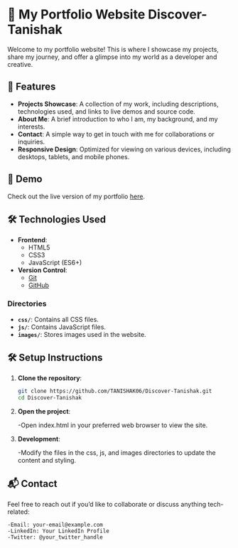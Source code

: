# 📄 My Portfolio Website Discover-Tanishak

Welcome to my portfolio website! This is where I showcase my projects, share my journey, and offer a glimpse into my world as a developer and creative.

## 🌟 Features

- **Projects Showcase**: A collection of my work, including descriptions, technologies used, and links to live demos and source code.
- **About Me**: A brief introduction to who I am, my background, and my interests.
- **Contact**: A simple way to get in touch with me for collaborations or inquiries.
- **Responsive Design**: Optimized for viewing on various devices, including desktops, tablets, and mobile phones.

## 🚀 Demo

Check out the live version of my portfolio [here](https://tanishak06.github.io/Discover-Tanishak/).

## 🛠️ Technologies Used

- **Frontend**:
  - HTML5
  - CSS3
  - JavaScript (ES6+)
- **Version Control**:
  - [Git](https://git-scm.com/)
  - [GitHub](https://github.com/)

### Directories

- **`css/`**: Contains all CSS files.
- **`js/`**: Contains JavaScript files.
- **`images/`**: Stores images used in the website.

## 🛠️ Setup Instructions

1. **Clone the repository**:
   ```bash
   git clone https://github.com/TANISHAK06/Discover-Tanishak.git
   cd Discover-Tanishak
   ```
2. **Open the project**:

   -Open index.html in your preferred web browser to view the site.

3. **Development**:

   -Modify the files in the css, js, and images directories to update the content and styling.

## 📬 Contact

Feel free to reach out if you’d like to collaborate or discuss anything tech-related:

    -Email: your-email@example.com
    -LinkedIn: Your LinkedIn Profile
    -Twitter: @your_twitter_handle
